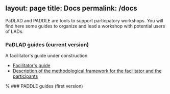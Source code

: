 layout: page
title: Docs
permalink: /docs
---

PaDLAD and PADDLE are tools to support particpatory workshops. You will find here some guides to organize and lead a workshop with potential users of LADs.

### PaDLAD guides (current version)
A facilitator's guide under construction
* [Facilitator's guide](_docs/facilatorsGuide)
* [Description of the methodological framework for the facilitator and the participants](_docs/methodologicalFramework)

% ### PADDLE guides (first version)
